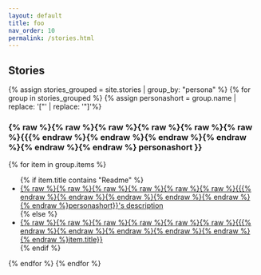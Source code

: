 ```yaml
---
layout: default
title: foo
nav_order: 10
permalink: /stories.html
---
```


<div class="well">
<h2>Stories</h2>
{% assign stories_grouped = site.stories | group_by: "persona" %} 
{% for group in stories_grouped %}
{% assign personashort = group.name | replace: '["' | replace: '"]'%}
<h3>{% raw %}{% raw %}{% raw %}{% raw %}{% raw %}{% raw %}{{{% endraw %}{% endraw %}{% endraw %}{% endraw %}{% endraw %}{% endraw %} personashort }}</h3>
{% for item in group.items %}
<ul>
{% if item.title contains "Readme" %}
<li><a href="{% raw %}{% raw %}{% raw %}{% raw %}{% raw %}{% raw %}{{{% endraw %}{% endraw %}{% endraw %}{% endraw %}{% endraw %}{% endraw %}item.url | absolute_url}}">{% raw %}{% raw %}{% raw %}{% raw %}{% raw %}{% raw %}{{{% endraw %}{% endraw %}{% endraw %}{% endraw %}{% endraw %}{% endraw %}personashort}}'s description</a></li>
{% else %}
<li><a href="{% raw %}{% raw %}{% raw %}{% raw %}{% raw %}{% raw %}{{{% endraw %}{% endraw %}{% endraw %}{% endraw %}{% endraw %}{% endraw %}item.url | absolute_url}}">{% raw %}{% raw %}{% raw %}{% raw %}{% raw %}{% raw %}{{{% endraw %}{% endraw %}{% endraw %}{% endraw %}{% endraw %}{% endraw %}item.title}}</a></li>
{% endif %}
</ul>
{% endfor %}
{% endfor %}
</div>
